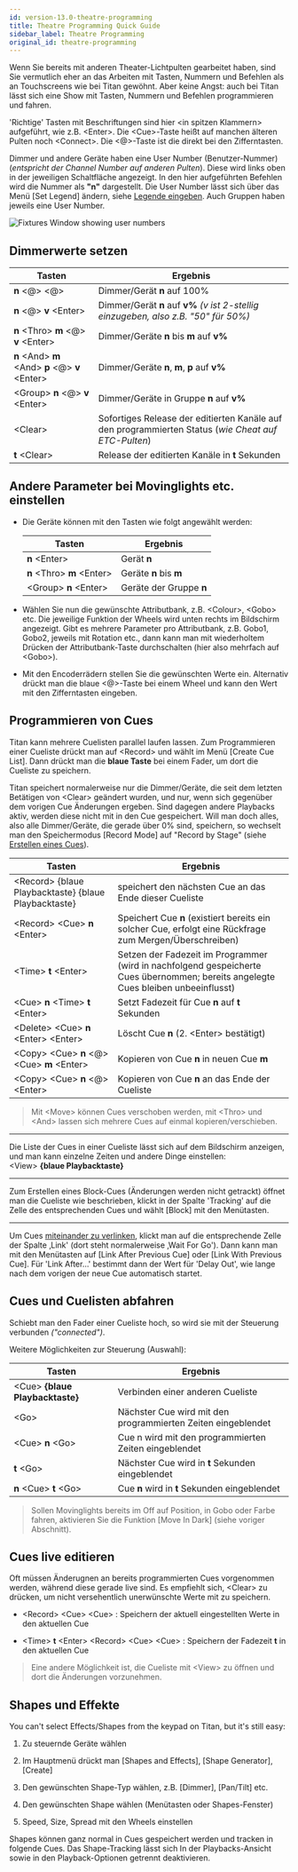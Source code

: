 ```yaml
---
id: version-13.0-theatre-programming
title: Theatre Programming Quick Guide
sidebar_label: Theatre Programming
original_id: theatre-programming
---
```


Wenn Sie bereits mit anderen Theater-Lichtpulten gearbeitet haben, sind
Sie vermutlich eher an das Arbeiten mit Tasten, Nummern und Befehlen als
an Touchscreens wie bei Titan gewöhnt. Aber keine Angst: auch bei Titan
lässt sich eine Show mit Tasten, Nummern und Befehlen programmieren und
fahren.

'Richtige' Tasten mit Beschriftungen sind hier \<in spitzen Klammern\>
aufgeführt, wie z.B. \<Enter\>. Die \<Cue\>-Taste heißt auf manchen
älteren Pulten noch \<Connect\>. Die \<@\>-Taste ist die direkt bei den
Zifferntasten.

Dimmer und andere Geräte haben eine User Number (Benutzer-Nummer) (*entspricht  der Channel Number auf anderen Pulten*). Diese wird links oben
in der jeweiligen Schaltfläche angezeigt. In den hier aufgeführten
Befehlen wird die Nummer als **"n"** dargestellt. Die User Number lässt sich
über das Menü \[Set Legend\] ändern, siehe [Legende eingeben](../patching/changing-the-patch.md#legendenbezeichnungen-eingeben). Auch Gruppen
haben jeweils eine User Number.

![Fixtures Window showing user numbers](/docs/images/Fixtures-Window-showing-user-numbers.png)

## Dimmerwerte setzen

Tasten | Ergebnis
---- | ----
**n** \<@\> \<@\> | Dimmer/Gerät **n** auf 100%
**n** \<@\> **v** \<Enter\> | Dimmer/Gerät **n** auf **v%** *(v ist 2-stellig    einzugeben, also z.B. "50" für 50%)*
**n** \<Thro\> **m** \<@\> **v** \<Enter\> | Dimmer/Geräte **n** bis **m** auf **v%**
**n** \<And\> **m** \<And\> **p** \<@\> **v** \<Enter\> | Dimmer/Geräte **n**, **m**, **p** auf **v%**
\<Group\> **n** \<@\> **v** \<Enter\> | Dimmer/Geräte in Gruppe **n** auf **v%**
\<Clear\> | Sofortiges Release der editierten Kanäle auf den programmierten Status (*wie Cheat auf ETC-Pulten*)
**t** \<Clear\> | Release der editierten Kanäle in **t** Sekunden


## Andere Parameter bei Movinglights etc. einstellen

-   Die Geräte können mit den Tasten wie folgt angewählt werden:

    Tasten | Ergebnis
    ---- | ----
    **n** \<Enter\> | Gerät **n**
    **n** \<Thro\> **m** \<Enter\> | Geräte **n** bis **m**
    \<Group\> **n** \<Enter\> | Geräte der Gruppe **n**


-   Wählen Sie nun die  gewünschte Attributbank, z.B. \<Colour\>, \<Gobo\> etc.
    Die jeweilige Funktion der Wheels wird unten rechts im Bildschirm
    angezeigt. Gibt es mehrere Parameter pro Attributbank, z.B. Gobo1,
    Gobo2, jeweils mit Rotation etc., dann kann man mit wiederholtem
    Drücken der Attributbank-Taste durchschalten (hier also mehrfach auf
    \<Gobo\>).

-   Mit den Encoderrädern stellen Sie die gewünschten Werte ein. Alternativ drückt
    man die blaue \<@\>-Taste bei einem Wheel und kann den Wert mit den
    Zifferntasten eingeben.

## Programmieren von Cues

Titan kann mehrere Cuelisten parallel laufen lassen. Zum Programmieren
einer Cueliste drückt man auf \<Record\> und wählt im Menü \[Create Cue
List\]. Dann drückt man die **blaue Taste** bei einem Fader, um dort die
Cueliste zu speichern.

Titan speichert normalerweise nur die Dimmer/Geräte, die seit dem
letzten Betätigen von \<Clear\> geändert wurden, und nur, wenn sich
gegenüber dem vorigen Cue Änderungen ergeben. Sind dagegen andere
Playbacks aktiv, werden diese nicht mit in den Cue gespeichert. Will man
doch alles, also alle Dimmer/Geräte, die gerade über 0% sind, speichern,
so wechselt man den Speichermodus \[Record Mode\] auf "Record by Stage" (siehe [Erstellen eines Cues](../cues/creating-a-cue.md#anlegen-eines-cues)).

Tasten | Ergebnis
-------|---------
\<Record\> {blaue Playbacktaste} {blaue Playbacktaste} | speichert den nächsten Cue an das Ende dieser Cueliste
\<Record\> \<Cue\> **n** \<Enter\> | Speichert Cue **n** (existiert bereits ein solcher Cue, erfolgt eine Rückfrage zum Mergen/Überschreiben)
\<Time\> **t** \<Enter\> | Setzen der Fadezeit im Programmer (wird in nachfolgend gespeicherte Cues übernommen; bereits angelegte Cues  bleiben unbeeinflusst)
\<Cue\> **n** \<Time\> **t** \<Enter\> | Setzt Fadezeit für Cue **n** auf **t** Sekunden
\<Delete\> \<Cue\> **n** \<Enter\> \<Enter\> | Löscht Cue **n** (2. \<Enter\> bestätigt)
\<Copy\> \<Cue\> **n** \<@\> \<Cue\> **m** \<Enter\> | Kopieren von Cue **n** in neuen Cue **m**
\<Copy\> \<Cue\> **n** \<@\> \<Enter\> | Kopieren von Cue **n** an das Ende der Cueliste

> Mit \<Move\> können Cues verschoben werden, mit \<Thro\> und \<And\>
lassen sich mehrere Cues auf einmal kopieren/verschieben.

---

Die Liste der Cues in einer Cueliste lässt sich auf dem Bildschirm
anzeigen, und man kann einzelne Zeiten und andere Dinge einstellen:\
    \<View\> **{blaue Playbacktaste}**

---

Zum Erstellen eines Block-Cues (Änderungen werden nicht getrackt) öffnet
man die Cueliste wie beschrieben, klickt in der Spalte 'Tracking' auf
die Zelle des entsprechenden Cues und wählt \[Block\] mit den
Menütasten.

---

Um Cues [miteinander zu verlinken](cue-list-timing.md#schrittfolge-und-versatz), klickt man auf die entsprechende Zelle
der Spalte ‚Link' (dort steht normalerweise ‚Wait For Go'). Dann kann
man mit den Menütasten auf \[Link After Previous Cue\] oder \[Link With
Previous Cue\]. Für 'Link After...' bestimmt dann der Wert für 'Delay
Out', wie lange nach dem vorigen der neue Cue automatisch startet.

## Cues und Cuelisten abfahren

Schiebt man den Fader einer Cueliste hoch, so wird sie mit der Steuerung
verbunden *("connected")*.

Weitere Möglichkeiten zur Steuerung (Auswahl):

Tasten | Ergebnis
-------|---------
\<Cue\> **{blaue Playbacktaste}** | Verbinden einer anderen Cueliste
\<Go\> | Nächster Cue wird mit den programmierten Zeiten eingeblendet
\<Cue\> **n** \<Go\> | Cue n wird mit den programmierten Zeiten eingeblendet
**t** \<Go\> | Nächster Cue wird in **t** Sekunden eingeblendet
**n** \<Cue\> **t** \<Go\> | Cue **n** wird in **t** Sekunden eingeblendet

> Sollen Movinglights bereits im Off auf Position, in Gobo oder Farbe
fahren, aktivieren Sie die Funktion \[Move In Dark\] (siehe voriger
Abschnitt).

## Cues live editieren

Oft müssen Änderugnen an bereits programmierten Cues vorgenommen werden,
während diese gerade live sind. Es empfiehlt sich, \<Clear\> zu drücken,
um nicht versehentlich unerwünschte Werte mit zu speichern.

-   \<Record\> \<Cue\> \<Cue\> : Speichern der aktuell eingestellten
    Werte in den aktuellen Cue

-   \<Time\> **t** \<Enter\> \<Record\> \<Cue\> \<Cue\> : Speichern der
    Fadezeit **t** in den aktuellen Cue

> Eine andere Möglichkeit ist, die Cueliste mit \<View\> zu öffnen
    und dort die Änderungen vorzunehmen.


## Shapes und Effekte

You can't select Effects/Shapes from the keypad on Titan, but it's still
easy:

1.   Zu steuernde Geräte wählen

2.   Im Hauptmenü drückt man \[Shapes and Effects\], \[Shape Generator\],
    \[Create\]

3.   Den gewünschten Shape-Typ wählen, z.B. \[Dimmer\], \[Pan/Tilt\] etc.

4.   Den gewünschten Shape wählen (Menütasten oder Shapes-Fenster)

5.   Speed, Size, Spread mit den Wheels einstellen

Shapes können ganz normal in Cues gespeichert werden und tracken in
folgende Cues. Das Shape-Tracking lässt sich In der Playbacks-Ansicht sowie
in den Playback-Optionen getrennt deaktivieren.